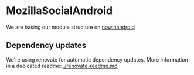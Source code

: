 # MozillaSocialAndroid

We are basing our module structure on [nowinandroid](https://github.com/android/nowinandroid)

## Dependency updates

We're using renovate for automatic dependency updates.
More information in a dedicated readme: [./renovate-readme.md](./renovate-readme.md)
